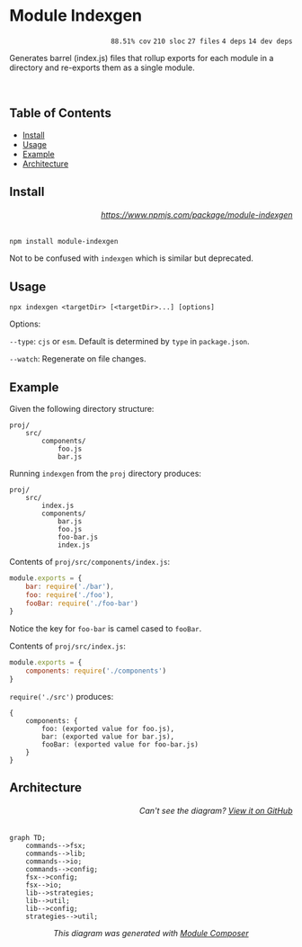 # Module Indexgen

<p align="right"><code>88.51% cov</code>&nbsp;<code>210 sloc</code>&nbsp;<code>27 files</code>&nbsp;<code>4 deps</code>&nbsp;<code>14 dev deps</code></p>

Generates barrel (index.js) files that rollup exports for each module in a directory and re-exports them as a single module.

<br />

<!-- START doctoc generated TOC please keep comment here to allow auto update -->
<!-- DON'T EDIT THIS SECTION, INSTEAD RE-RUN doctoc TO UPDATE -->
## Table of Contents

- [Install](#install)
- [Usage](#usage)
- [Example](#example)
- [Architecture](#architecture)

<!-- END doctoc generated TOC please keep comment here to allow auto update -->

## Install

###### <p align="right"><a href="https://www.npmjs.com/package/module-indexgen">https://www.npmjs.com/package/module-indexgen</a></p>
```
npm install module-indexgen
```

Not to be confused with `indexgen` which is similar but deprecated.

## Usage

```
npx indexgen <targetDir> [<targetDir>...] [options]
```

Options:

`--type`: `cjs` or `esm`. Default is determined by `type` in `package.json`.

`--watch`: Regenerate on file changes.

## Example

Given the following directory structure:

```
proj/
    src/
        components/
            foo.js
            bar.js
```

Running `indexgen` from the `proj` directory produces:

```
proj/
    src/
        index.js
        components/
            bar.js
            foo.js
            foo-bar.js
            index.js
```

Contents of `proj/src/components/index.js`:

```js
module.exports = {
    bar: require('./bar'),
    foo: require('./foo'),    
    fooBar: require('./foo-bar')
}
```

Notice the key for `foo-bar` is camel cased to `fooBar`.

Contents of `proj/src/index.js`:

```js
module.exports = {
    components: require('./components')
}
```

`require('./src')` produces:

```
{
    components: {
        foo: (exported value for foo.js),
        bar: (exported value for bar.js),
        fooBar: (exported value for foo-bar.js)
    }
}
```

## Architecture

###### <p align="right"><em>Can't see the diagram?</em> <a id="link-1" href="https://github.com/mattriley/node-module-indexgen#user-content-link-1">View it on GitHub</a></p>
```mermaid
graph TD;
    commands-->fsx;
    commands-->lib;
    commands-->io;
    commands-->config;
    fsx-->config;
    fsx-->io;
    lib-->strategies;
    lib-->util;
    lib-->config;
    strategies-->util;
```
<p align="center">
  <em>This diagram was generated with <a href="https://github.com/mattriley/node-module-composer">Module Composer</a></em>
</p>
<br>
